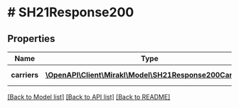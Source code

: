 # # SH21Response200

## Properties

Name | Type | Description | Notes
------------ | ------------- | ------------- | -------------
**carriers** | [**\OpenAPI\Client\Mirakl\Model\SH21Response200Carriers[]**](SH21Response200Carriers.md) | List of carriers | [optional]

[[Back to Model list]](../../README.md#models) [[Back to API list]](../../README.md#endpoints) [[Back to README]](../../README.md)
